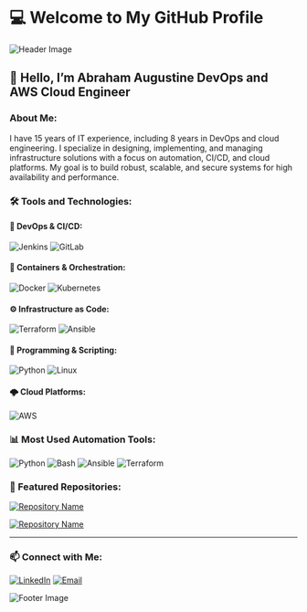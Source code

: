 # 💻 Welcome to My GitHub Profile

![Header Image](https://encrypted-tbn0.gstatic.com/images?q=tbn:ANd9GcQ-ntnuTncGj98Fy-Mo_p9rpPKrUA_JSJELkQ&s)

## 👋 Hello, I’m Abraham Augustine **DevOps and AWS Cloud Engineer**

### About Me:
I have 15 years of IT experience, including 8 years in DevOps and cloud engineering. I specialize in designing, implementing, and managing infrastructure solutions with a focus on automation, CI/CD, and cloud platforms. My goal is to build robust, scalable, and secure systems for high availability and performance.

### 🛠️ Tools and Technologies:

#### 🚀 DevOps & CI/CD:
![Jenkins](https://img.shields.io/badge/Jenkins-%232C5263.svg?style=for-the-badge&logo=Jenkins&logoColor=white)
![GitLab](https://img.shields.io/badge/GitLab-%23FCA121.svg?style=for-the-badge&logo=gitlab&logoColor=white)

#### 🐳 Containers & Orchestration:
![Docker](https://img.shields.io/badge/Docker-%232496ED.svg?style=for-the-badge&logo=docker&logoColor=white)
![Kubernetes](https://img.shields.io/badge/Kubernetes-%23326CE5.svg?style=for-the-badge&logo=kubernetes&logoColor=white)

#### ⚙️ Infrastructure as Code:
![Terraform](https://img.shields.io/badge/Terraform-%235835CC.svg?style=for-the-badge&logo=terraform&logoColor=white)
![Ansible](https://img.shields.io/badge/Ansible-%23EE0000.svg?style=for-the-badge&logo=ansible&logoColor=white)

#### 🐍 Programming & Scripting:
![Python](https://img.shields.io/badge/Python-%233776AB.svg?style=for-the-badge&logo=python&logoColor=white)
![Linux](https://img.shields.io/badge/Linux-%23FCC624.svg?style=for-the-badge&logo=linux&logoColor=black)

#### 🌩️ Cloud Platforms:
![AWS](https://img.shields.io/badge/AWS-%23232F3E.svg?style=for-the-badge&logo=amazon-aws&logoColor=white)

### 📊 Most Used Automation Tools:

![Python](https://img.shields.io/badge/Python-%233776AB.svg?style=for-the-badge&logo=python&logoColor=white)
![Bash](https://img.shields.io/badge/Bash-%23121011.svg?style=for-the-badge&logo=gnubash&logoColor=white)
![Ansible](https://img.shields.io/badge/Ansible-%23EE0000.svg?style=for-the-badge&logo=ansible&logoColor=white)
![Terraform](https://img.shields.io/badge/Terraform-%235835CC.svg?style=for-the-badge&logo=terraform&logoColor=white)

### 📂 Featured Repositories:

[![Repository Name](https://img.shields.io/badge/Repository-Terraform_Automation-green?style=for-the-badge)](https://github.com/abraham218?tab=repositories)

[![Repository Name](https://img.shields.io/badge/Repository-Cloud_Infrastructure-blue?style=for-the-badge)](https://github.com/abraham218?tab=repositories)

---

### 📫 Connect with Me:

[![LinkedIn](https://img.shields.io/badge/LinkedIn-%230A66C2.svg?style=for-the-badge&logo=linkedin&logoColor=white)](https://www.linkedin.com/in/abraham-augustine-78299376/)
[![Email](https://img.shields.io/badge/Email-%23D14836.svg?style=for-the-badge&logo=gmail&logoColor=white)](mailto:your.email@example.com)

![Footer Image](https://via.placeholder.com/1200x100.png?text=Happy+Coding+!)
